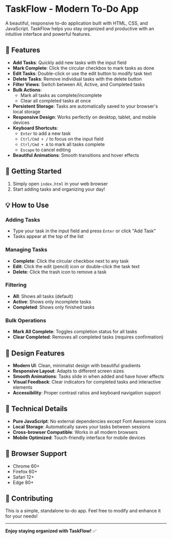 # TaskFlow - Modern To-Do App

A beautiful, responsive to-do application built with HTML, CSS, and JavaScript. TaskFlow helps you stay organized and productive with an intuitive interface and powerful features.

## 🌟 Features

- **Add Tasks**: Quickly add new tasks with the input field
- **Mark Complete**: Click the circular checkbox to mark tasks as done
- **Edit Tasks**: Double-click or use the edit button to modify task text
- **Delete Tasks**: Remove individual tasks with the delete button
- **Filter Views**: Switch between All, Active, and Completed tasks
- **Bulk Actions**: 
  - Mark all tasks as complete/incomplete
  - Clear all completed tasks at once
- **Persistent Storage**: Tasks are automatically saved to your browser's local storage
- **Responsive Design**: Works perfectly on desktop, tablet, and mobile devices
- **Keyboard Shortcuts**: 
  - `Enter` to add a new task
  - `Ctrl/Cmd + /` to focus on the input field
  - `Ctrl/Cmd + A` to mark all tasks complete
  - `Escape` to cancel editing
- **Beautiful Animations**: Smooth transitions and hover effects

## 🚀 Getting Started

1. Simply open `index.html` in your web browser
2. Start adding tasks and organizing your day!

## 💡 How to Use

### Adding Tasks
- Type your task in the input field and press `Enter` or click "Add Task"
- Tasks appear at the top of the list

### Managing Tasks
- **Complete**: Click the circular checkbox next to any task
- **Edit**: Click the edit (pencil) icon or double-click the task text
- **Delete**: Click the trash icon to remove a task

### Filtering
- **All**: Shows all tasks (default)
- **Active**: Shows only incomplete tasks
- **Completed**: Shows only finished tasks

### Bulk Operations
- **Mark All Complete**: Toggles completion status for all tasks
- **Clear Completed**: Removes all completed tasks (requires confirmation)

## 🎨 Design Features

- **Modern UI**: Clean, minimalist design with beautiful gradients
- **Responsive Layout**: Adapts to different screen sizes
- **Smooth Animations**: Tasks slide in when added and have hover effects
- **Visual Feedback**: Clear indicators for completed tasks and interactive elements
- **Accessibility**: Proper contrast ratios and keyboard navigation support

## 🔧 Technical Details

- **Pure JavaScript**: No external dependencies except Font Awesome icons
- **Local Storage**: Automatically saves your tasks between sessions
- **Cross-browser Compatible**: Works in all modern browsers
- **Mobile Optimized**: Touch-friendly interface for mobile devices

## 📱 Browser Support

- Chrome 60+
- Firefox 60+
- Safari 12+
- Edge 80+

## 🤝 Contributing

This is a simple, standalone to-do app. Feel free to modify and enhance it for your needs!

---

**Enjoy staying organized with TaskFlow!** ✅ 
